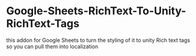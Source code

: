 # Google-Sheets-RichText-To-Unity-RichText-Tags
this addon for Google Sheets to turn the styling of it to unity Rich text tags so you can pull them into localization 
